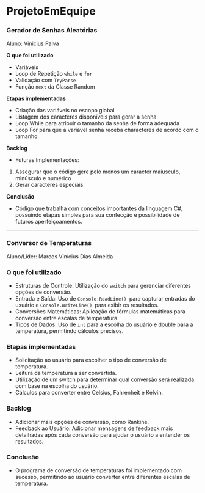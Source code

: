 # ProjetoEmEquipe

### Gerador de Senhas Aleatórias
Aluno: Vinicius Paiva

**O que foi utilizado**
- Variáveis
- Loop de Repetição ``while`` e ``for``
- Validação com ``TryParse``
- Função ``next`` da Classe Random

**Etapas implementadas**
- Criação das variáveis no escopo global
- Listagem dos caracteres disponíveis para gerar a senha
- Loop While para atribuir o tamanho da senha de forma adequada
- Loop For para que a variável senha receba characteres de acordo com o tamanho

**Backlog**
- Futuras Implementações:
1. Assegurar que o código gere pelo menos um caracter maíusculo, minúsculo e numérico
2. Gerar caracteres especiais

**Conclusão**
- Código que trabalha com conceitos importantes da linguagem C#, possuindo etapas simples para sua confecção e possibilidade de futuros aperfeiçoamentos.
 --------------------------------------------------------------------------------------------------------------------------------------------------------- 
 ### Conversor de Temperaturas
 Aluno/Líder: Marcos Vinícius Dias Almeida
 
 ### **O que foi utilizado**
- Estruturas de Controle: Utilização do ```switch``` para gerenciar diferentes opções de conversão.
- Entrada e Saída: Uso de ```Console.ReadLine() ```para capturar entradas do usuário e ```Console.WriteLine() ```para exibir os resultados.
- Conversões Matemáticas: Aplicação de fórmulas matemáticas para conversão entre escalas de temperatura.
- Tipos de Dados: Uso de ```int``` para a escolha do usuário e double para a temperatura, permitindo cálculos precisos.

### **Etapas implementadas**
  - Solicitação ao usuário para escolher o tipo de conversão de temperatura.
  - Leitura da temperatura a ser convertida.
  - Utilização de um switch para determinar qual conversão será realizada com base na escolha do usuário.
  - Cálculos para converter entre Celsius, Fahrenheit e Kelvin.
 
 ###  **Backlog**
  - Adicionar mais opções de conversão, como Rankine.
  - Feedback ao Usuário: Adicionar mensagens de feedback mais detalhadas após cada conversão para ajudar o usuário a entender os resultados.
    
  ### **Conclusão**
  - O programa de conversão de temperaturas foi implementado com sucesso, permitindo ao usuário converter entre diferentes escalas de temperatura.
    
